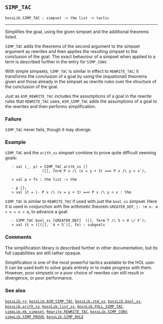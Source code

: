 ## `SIMP_TAC`

``` hol4
bossLib.SIMP_TAC : simpset -> thm list -> tactic
```

------------------------------------------------------------------------

Simplifies the goal, using the given simpset and the additional theorems
listed.

`SIMP_TAC` adds the theorems of the second argument to the simpset
argument as rewrites and then applies the resulting simpset to the
conclusion of the goal. The exact behaviour of a simpset when applied to
a term is described further in the entry for `SIMP_CONV`.

With simple simpsets, `SIMP_TAC` is similar in effect to `REWRITE_TAC`;
it transforms the conclusion of a goal by using the (equational)
theorems given and those already in the simpset as rewrite rules over
the structure of the conclusion of the goal.

Just as `ASM_REWRITE_TAC` includes the assumptions of a goal in the
rewrite rules that `REWRITE_TAC` uses, `ASM_SIMP_TAC` adds the
assumptions of a goal to the rewrites and then performs simplification.

### Failure

`SIMP_TAC` never fails, though it may diverge.

### Example

`SIMP_TAC` and the `arith_ss` simpset combine to prove quite difficult
seeming goals:

``` hol4
   - val (_, p) = SIMP_TAC arith_ss []
                 ([], Term`P x /\ (x = y + 3) ==> P x /\ y < x`);

   > val p = fn : thm list -> thm

   - p [];
   > val it = |- P x /\ (x = y + 3) ==> P x /\ y < x : thm
```

`SIMP_TAC` is similar to `REWRITE_TAC` if used with just the `bool_ss`
simpset. Here it is used in conjunction with the arithmetic theorem
`GREATER_DEF`, `|- !m n. m > n = n < m`, to advance a goal:

``` hol4
   - SIMP_TAC bool_ss [GREATER_DEF]  ([], Term`T /\ 5 > 4 \/ F`);
   > val it = ([([], `4 < 5`)], fn) : subgoals
```

### Comments

The simplification library is described further in other documentation,
but its full capabilities are still rather opaque.

Simplification is one of the most powerful tactics available to the HOL
user. It can be used both to solve goals entirely or to make progress
with them. However, poor simpsets or a poor choice of rewrites can still
result in divergence, or poor performance.

### See also

[`bossLib.++`](#bossLib..KAL),
[`bossLib.ASM_SIMP_TAC`](#bossLib.ASM_SIMP_TAC),
[`bossLib.std_ss`](#bossLib.std_ss),
[`bossLib.bool_ss`](#bossLib.bool_ss),
[`bossLib.arith_ss`](#bossLib.arith_ss),
[`bossLib.list_ss`](#bossLib.list_ss),
[`bossLib.FULL_SIMP_TAC`](#bossLib.FULL_SIMP_TAC),
[`simpLib.mk_simpset`](#simpLib.mk_simpset),
[`Rewrite.REWRITE_TAC`](#Rewrite.REWRITE_TAC),
[`bossLib.SIMP_CONV`](#bossLib.SIMP_CONV),
[`simpLib.SIMP_PROVE`](#simpLib.SIMP_PROVE),
[`bossLib.SIMP_RULE`](#bossLib.SIMP_RULE)
